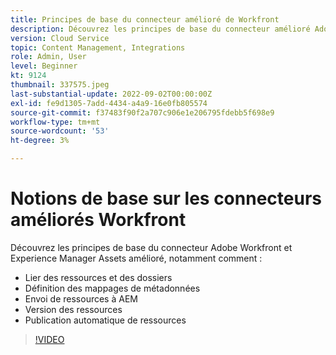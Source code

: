 ```yaml
---
title: Principes de base du connecteur amélioré de Workfront
description: Découvrez les principes de base du connecteur amélioré Adobe Workfront et Experience Manager Assets.
version: Cloud Service
topic: Content Management, Integrations
role: Admin, User
level: Beginner
kt: 9124
thumbnail: 337575.jpeg
last-substantial-update: 2022-09-02T00:00:00Z
exl-id: fe9d1305-7add-4434-a4a9-16e0fb805574
source-git-commit: f37483f90f2a707c906e1e206795fdebb5f698e9
workflow-type: tm+mt
source-wordcount: '53'
ht-degree: 3%

---
```


# Notions de base sur les connecteurs améliorés Workfront

Découvrez les principes de base du connecteur Adobe Workfront et Experience Manager Assets amélioré, notamment comment :

+ Lier des ressources et des dossiers
+ Définition des mappages de métadonnées
+ Envoi de ressources à AEM
+ Version des ressources
+ Publication automatique de ressources

>[!VIDEO](https://video.tv.adobe.com/v/337575/?quality=12&learn=on)
